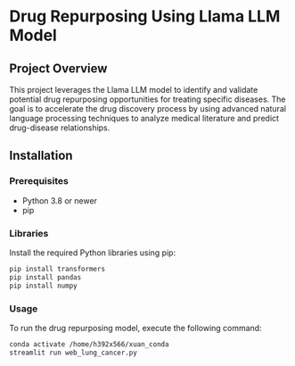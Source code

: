# Drug Repurposing Using Llama LLM Model

## Project Overview
This project leverages the Llama LLM model to identify and validate potential drug repurposing opportunities for treating specific diseases. The goal is to accelerate the drug discovery process by using advanced natural language processing techniques to analyze medical literature and predict drug-disease relationships.

## Installation

### Prerequisites
- Python 3.8 or newer
- pip

### Libraries
Install the required Python libraries using pip:

```bash
pip install transformers
pip install pandas
pip install numpy
```
### Usage
To run the drug repurposing model, execute the following command:
```bash
conda activate /home/h392x566/xuan_conda
streamlit run web_lung_cancer.py
```
